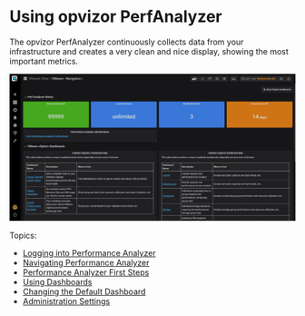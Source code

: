 # Using opvizor PerfAnalyzer

The opvizor PerfAnalyzer continuously collects data from your
infrastructure and creates a very clean and nice display, showing the
most important metrics.

![](attachments/83853985/898531349.png?height=250)

Topics:

  - [Logging into Performance
    Analyzer](Logging_into_Performance_Analyzer)
  - [Navigating Performance Analyzer](Navigating_Performance_Analyzer)
  - [Performance Analyzer First Steps](Performance_Analyzer_First_Steps)
  - [Using Dashboards](Using_Dashboards)
  - [Changing the Default Dashboard](Changing_the_Default_Dashboard)
  - [Administration Settings](Administration_Settings)  
      

